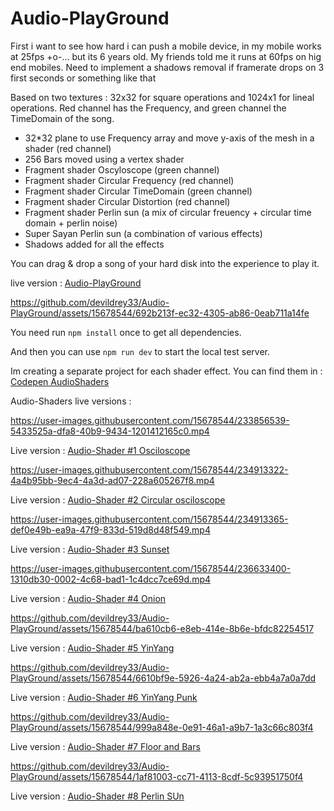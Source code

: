 # Audio-PlayGround
 
First i want to see how hard i can push a mobile device, in my mobile works at 25fps +o-... but its 6 years old. My friends told me it runs at 60fps on hig end mobiles. Need to implement a shadows removal if framerate drops on 3 first seconds or something like that

Based on two textures : 32x32 for square operations and 1024x1 for lineal operations.
Red channel has the Frequency, and green channel the TimeDomain of the song.

- 32*32 plane to use Frequency array and move y-axis of the mesh in a shader (red channel)
- 256 Bars moved using a vertex shader 
- Fragment shader Oscyloscope (green channel)
- Fragment shader Circular Frequency (red channel)
- Fragment shader Circular TimeDomain (green channel)
- Fragment shader Circular Distortion (red channel)
- Fragment shader Perlin sun (a mix of circular freuency + circular time domain + perlin noise)
- Super Sayan Perlin sun (a combination of various effects)
- Shadows added for all the effects

You can drag & drop a song of your hard disk into the experience to play it.

live version : [Audio-PlayGround](https://devildrey33.es/Ejemplos/Three.js-Journey/Audio-PlayGround/)







https://github.com/devildrey33/Audio-PlayGround/assets/15678544/692b213f-ec32-4305-ab86-0eab711a14fe






You need run <code>npm install</code> once to get all dependencies.

And then you can use <code>npm run dev</code> to start the local test server.



Im creating a separate project for each shader effect.
You can find them in : [Codepen AudioShaders](https://github.com/devildrey33/Audio-PlayGround/tree/main/Codepen)




Audio-Shaders live versions : 

https://user-images.githubusercontent.com/15678544/233856539-5433525a-dfa8-40b9-9434-1201412165c0.mp4

Live version : [Audio-Shader #1 Osciloscope](https://devildrey33.es/Ejemplos/Three.js-Journey/Audio-PlayGround/1/)



https://user-images.githubusercontent.com/15678544/234913322-4a4b95bb-9ec4-4a3d-ad07-228a605267f8.mp4



Live version : [Audio-Shader #2 Circular osciloscope](https://devildrey33.es/Ejemplos/Three.js-Journey/Audio-PlayGround/2/)


https://user-images.githubusercontent.com/15678544/234913365-def0e49b-ea9a-47f9-833d-519d8d48f549.mp4



Live version : [Audio-Shader #3 Sunset](https://devildrey33.es/Ejemplos/Three.js-Journey/Audio-PlayGround/3/)



https://user-images.githubusercontent.com/15678544/236633400-1310db30-0002-4c68-bad1-1c4dcc7ce69d.mp4



Live version : [Audio-Shader #4 Onion](https://devildrey33.es/Ejemplos/Three.js-Journey/Audio-PlayGround/4/)



https://github.com/devildrey33/Audio-PlayGround/assets/15678544/ba610cb6-e8eb-414e-8b6e-bfdc82254517



Live version : [Audio-Shader #5 YinYang](https://devildrey33.es/Ejemplos/Three.js-Journey/Audio-PlayGround/5/)



https://github.com/devildrey33/Audio-PlayGround/assets/15678544/6610bf9e-5926-4a24-ab2a-ebb4a7a0a7dd



Live version : [Audio-Shader #6 YinYang Punk](https://devildrey33.es/Ejemplos/Three.js-Journey/Audio-PlayGround/6/)




https://github.com/devildrey33/Audio-PlayGround/assets/15678544/999a848e-0e91-46a1-a9b7-1a3c66c803f4



Live version : [Audio-Shader #7 Floor and Bars](https://devildrey33.es/Ejemplos/Three.js-Journey/Audio-PlayGround/7/)



https://github.com/devildrey33/Audio-PlayGround/assets/15678544/1af81003-cc71-4113-8cdf-5c93951750f4



Live version : [Audio-Shader #8 Perlin SUn](https://devildrey33.es/Ejemplos/Three.js-Journey/Audio-PlayGround/8/)

